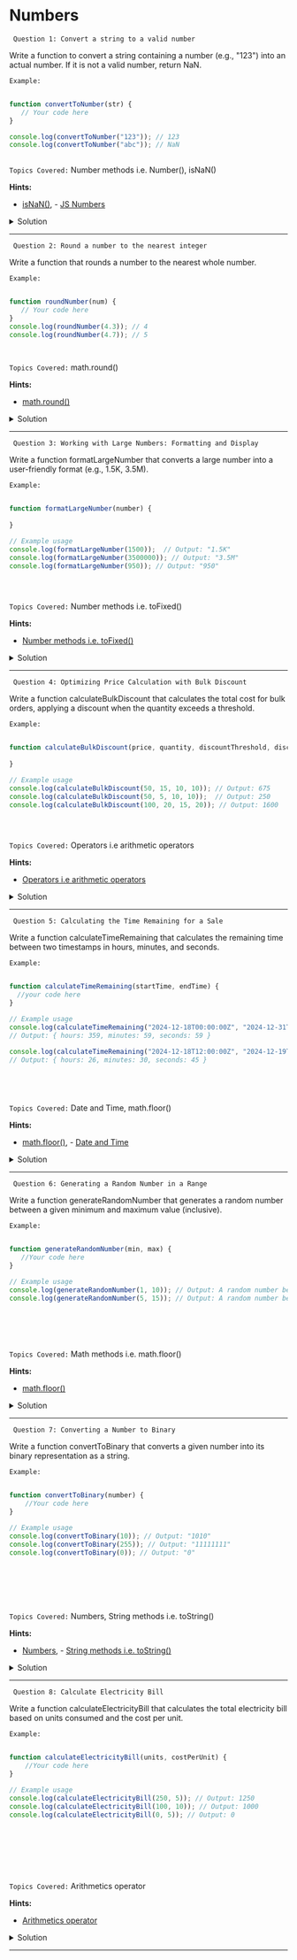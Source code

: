 # Numbers


` Question 1: Convert a string to a valid number`

 Write a function to convert a string containing a number (e.g., "123") into an actual number. If it is not a valid number, return NaN.

`Example:`

```javascript

function convertToNumber(str) {
   // Your code here
}

console.log(convertToNumber("123")); // 123
console.log(convertToNumber("abc")); // NaN
  
```

`Topics Covered:`
Number methods i.e. Number(), isNaN()
 
**Hints:**
- [isNaN()](https://www.w3schools.com/jsref/jsref_isnan.asp), - [JS Numbers](https://www.w3schools.com/jsref/jsref_number.asp)

<details>
  <summary>Solution</summary>

### Let's look at the solution:

```javascript

function convertToNumber(str) {
    const number = Number(str); // Try to convert the string to a number
    return isNaN(number) ? NaN : number; // If conversion fails, return NaN
}

console.log(convertToNumber("123"));  // 123
console.log(convertToNumber("abc"));  // NaN
console.log(convertToNumber("12.34")); // 12.34
  
```

**Explanation:**


- Number(str): tries to convert the string to a number.
- isNaN(number): checks if the result is not a valid number and returns NaN if it's invalid.
  
</details>
 
---- 
` Question 2: Round a number to the nearest integer`

 Write a function that rounds a number to the nearest whole number.

`Example:`

```javascript

function roundNumber(num) {
   // Your code here
}
console.log(roundNumber(4.3)); // 4
console.log(roundNumber(4.7)); // 5

  
```

`Topics Covered:`
math.round()
 
**Hints:**
- [math.round()](https://www.w3schools.com/jsref/jsref_round.asp)

<details>
  <summary>Solution</summary>

### Let's look at the solution:

```javascript

function roundToNearestInteger(num) {
  return Math.round(num); // Rounds the number to the nearest integer
}

console.log(roundToNearestInteger(4.5));  // 5
console.log(roundToNearestInteger(4.4));  // 4
console.log(roundToNearestInteger(-1.5)); // -1
  
```

**Explanation:**


- -Math.round(num) rounds the number to the nearest integer.
-If the decimal part is 0.5 or greater, it rounds up.
Otherwise, it rounds down.
  
</details>
 
---- 
` Question 3: Working with Large Numbers: Formatting and Display`

 Write a function formatLargeNumber that converts a large number into a user-friendly format (e.g., 1.5K, 3.5M).

`Example:`

```javascript

function formatLargeNumber(number) {
    
}

// Example usage
console.log(formatLargeNumber(1500));  // Output: "1.5K"
console.log(formatLargeNumber(3500000)); // Output: "3.5M"
console.log(formatLargeNumber(950)); // Output: "950"


  
```

`Topics Covered:`
Number methods i.e. toFixed()
 
**Hints:**
- [Number methods i.e. toFixed()](https://www.w3schools.com/jsref/jsref_tofixed.asp)

<details>
  <summary>Solution</summary>

### Let's look at the solution:

```javascript

function formatLargeNumber(number) {
    if (number >= 1_000_000) {
        // Convert to millions (M) and format to one decimal place
        return (number / 1_000_000).toFixed(1) + "M";
    } else if (number >= 1_000) {
        // Convert to thousands (K) and format to one decimal place
        return (number / 1_000).toFixed(1) + "K";
    } else {
        // If the number is less than 1000, just return it as a string
        return number.toString();
    }
}

// Example usage
console.log(formatLargeNumber(1500));  // Output: "1.5K"
console.log(formatLargeNumber(3500000)); // Output: "3.5M"
console.log(formatLargeNumber(950)); // Output: "950"

  
```

**Explanation:**


- 1. *Check the Range of the Number:*  
   - If the number is *≥ 1,000,000*:  
     - Divide the number by 1,000,000 to convert it into millions.  
     - Use .toFixed(1) to round it to *1 decimal place*.  
     - Append "M" to indicate millions.  
   - If the number is *≥ 1,000*:  
     - Divide the number by 1,000 to convert it into thousands.  
     - Use .toFixed(1) to round it to *1 decimal place*.  
     - Append "K" to indicate thousands.  
   - If the number is *< 1,000*, just return it as-is.  

2. *String Conversion:*  
   - Any number that doesn't meet the "K" or "M" conditions is converted directly to a string using .toString().  

3. *Edge Cases:*  
   - The function handles numbers less than 1,000 without adding "K" or "M".  
   - The rounding ensures clean and readable output like 1.5K instead of 1.500K.  

  
</details>
 
---- 
` Question 4: Optimizing Price Calculation with Bulk Discount`

 Write a function calculateBulkDiscount that calculates the total cost for bulk orders, applying a discount when the quantity exceeds a threshold.

`Example:`

```javascript

function calculateBulkDiscount(price, quantity, discountThreshold, discountRate) {
    
}

// Example usage
console.log(calculateBulkDiscount(50, 15, 10, 10)); // Output: 675
console.log(calculateBulkDiscount(50, 5, 10, 10));  // Output: 250
console.log(calculateBulkDiscount(100, 20, 15, 20)); // Output: 1600


  
```

`Topics Covered:`
Operators i.e arithmetic operators
 
**Hints:**
- [Operators i.e arithmetic operators](https://www.w3schools.com/js/js_arithmetic.asp)

<details>
  <summary>Solution</summary>

### Let's look at the solution:

```javascript

function calculateBulkDiscount(price, quantity, discountThreshold, discountRate) {
    // Check if the quantity exceeds the discount threshold
    if (quantity > discountThreshold) {
        // Apply the discount rate to the price
        const discountedPrice = price * (1 - discountRate / 100);
        // Calculate the total cost with the discounted price
        return discountedPrice * quantity;
    } else {
        // No discount applied; calculate the total cost with the original price
        return price * quantity;
    }
}

// Example usage
console.log(calculateBulkDiscount(50, 15, 10, 10)); // Output: 675
console.log(calculateBulkDiscount(50, 5, 10, 10));  // Output: 250
console.log(calculateBulkDiscount(100, 20, 15, 20)); // Output: 1600


  
```

**Explanation:**


- 1. *Check the Range of the Quantity:*  
   - If the quantity is greater than or equal to the discountThreshold:  
     - Calculate the discounted price using the formula:  
       Discounted Price = price × (1 − discountRate / 100)  
     - Multiply the discounted price by the quantity to get the total cost.  
   - If the quantity is less than the discountThreshold:  
     - No discount is applied.  
     - Multiply the original price by the quantity to calculate the total cost.  

2. *String Conversion:*  
   - Any calculation involving prices and quantities is automatically handled as numbers, so no explicit string conversion is required here.  

3. *Edge Cases:*  
   - If the quantity is less than or equal to the discountThreshold, the function ensures no discount is applied.  
   - If the discountRate is 0, the original price is used without any changes.  
   - The function handles both large numbers and high discount percentages gracefully, ensuring accuracy.  

4. *Rounding and Readability:*  
   - Rounding ensures that the calculated discount and total cost are clean and readable, avoiding unnecessary decimal places.

  
</details>
 
---- 
` Question 5: Calculating the Time Remaining for a Sale`

 Write a function calculateTimeRemaining that calculates the remaining time between two timestamps in hours, minutes, and seconds.

`Example:`

```javascript

function calculateTimeRemaining(startTime, endTime) {
  //your code here
}

// Example usage
console.log(calculateTimeRemaining("2024-12-18T00:00:00Z", "2024-12-31T23:59:59Z"));
// Output: { hours: 359, minutes: 59, seconds: 59 }

console.log(calculateTimeRemaining("2024-12-18T12:00:00Z", "2024-12-19T14:30:45Z"));
// Output: { hours: 26, minutes: 30, seconds: 45 }



  
```

`Topics Covered:`
Date and Time, math.floor()
 
**Hints:**
- [math.floor()](https://www.w3schools.com/jsref/jsref_floor.asp), - [Date and Time](https://www.w3schools.com/js/js_dates.asp)

<details>
  <summary>Solution</summary>

### Let's look at the solution:

```javascript

function calculateTimeRemaining(startTime, endTime) {
    // Convert the input timestamps to Date objects
    const start = new Date(startTime);
    const end = new Date(endTime);

    // Calculate the difference in milliseconds
    const difference = end - start;

    // Convert the difference into hours, minutes, and seconds
    const totalSeconds = Math.floor(difference / 1000); // Total seconds
    const hours = Math.floor(totalSeconds / 3600); // Total hours
    const minutes = Math.floor((totalSeconds % 3600) / 60); // Remaining minutes
    const seconds = totalSeconds % 60; // Remaining seconds

    return { hours, minutes, seconds };
}

// Example usage
console.log(calculateTimeRemaining("2024-12-18T00:00:00Z", "2024-12-31T23:59:59Z"));
// Output: { hours: 359, minutes: 59, seconds: 59 }

console.log(calculateTimeRemaining("2024-12-18T12:00:00Z", "2024-12-19T14:30:45Z"));
// Output: { hours: 26, minutes: 30, seconds: 45 }



  
```

**Explanation:**


- ### Input Conversion
- startTime and endTime are strings in ISO 8601 format (e.g., "2024-12-18T00:00:00Z").
- These strings are converted to Date objects using JavaScript's Date constructor.

### Difference Calculation
- Subtract the start date from the end date to get the time difference in milliseconds.

### Convert Milliseconds to Hours, Minutes, and Seconds

1. *Total seconds*:
   - Divide the difference by 1000 to convert milliseconds to seconds using Math.floor to remove decimals.

2. *Hours*:
   - Divide the total seconds by 3600 (number of seconds in an hour) and round down using Math.floor.

3. *Minutes*:
   - Use the modulo operator (% 3600) to get the remaining seconds after calculating hours, then divide by 60.

4. *Seconds*:
   - Use modulo 60 to get the remaining seconds after calculating minutes.

### Return Format
- Return an object with the properties hours, minutes, and seconds.

### Edge Cases
- *Start time is after end time*: The function will return negative values.
- *Same start and end time*: The function will return { hours: 0, minutes: 0, seconds: 0 }.

  
</details>
 
---- 
` Question 6: Generating a Random Number in a Range`

 Write a function generateRandomNumber that generates a random number between a given minimum and maximum value (inclusive).

`Example:`

```javascript

function generateRandomNumber(min, max) {
   //Your code here
}

// Example usage
console.log(generateRandomNumber(1, 10)); // Output: A random number between 1 and 10 (e.g., 7)
console.log(generateRandomNumber(5, 15)); // Output: A random number between 5 and 15 (e.g., 12)




  
```

`Topics Covered:`
Math methods i.e. math.floor()
 
**Hints:**
- [math.floor()](https://www.w3schools.com/jsref/jsref_floor.asp)

<details>
  <summary>Solution</summary>

### Let's look at the solution:

```javascript

function generateRandomNumber(min, max) {
    // Generate a random number between min and max (inclusive)
    return Math.floor(Math.random() * (max - min + 1)) + min;
}

// Example usage
console.log(generateRandomNumber(1, 10)); // Output: A random number between 1 and 10 (e.g., 7)
console.log(generateRandomNumber(5, 15)); // Output: A random number between 5 and 15 (e.g., 12)



  
```

**Explanation:**


- ### Using Math.random()
- Math.random() generates a random floating-point number between 0 (inclusive) and 1 (exclusive). This means the value will always be between 0 and 1, but never exactly 1.

### Scaling to the Range
- To scale the random number to the desired range, we multiply the result of Math.random() by the size of the range (max - min + 1). This ensures that the number generated covers the entire range from min to max, inclusive.

### Flooring the Value
- After scaling, we use Math.floor() to round down the floating-point number to the nearest whole number. This step ensures that we get an integer result.

### Shifting the Range
- Finally, we add the min value to the result. This shifts the random number into the correct range, starting from the specified min.

### Formula
- The formula for generating the random number is:
Random Number = Math.floor(Math.random() * (max - min + 1)) + min

## Edge Cases:
- *If min equals max*: The function will always return that number. For example, generateRandomNumber(5, 5) will always return 5.
- *Handles both positive and negative ranges*: The function works for both positive and negative numbers. For example, generateRandomNumber(-10, -5) will generate a random number between -10 and -5.

  
</details>
 
---- 
` Question 7: Converting a Number to Binary`

 Write a function convertToBinary that converts a given number into its binary representation as a string.

`Example:`

```javascript

function convertToBinary(number) {
    //Your code here
}

// Example usage
console.log(convertToBinary(10)); // Output: "1010"
console.log(convertToBinary(255)); // Output: "11111111"
console.log(convertToBinary(0)); // Output: "0"





  
```

`Topics Covered:`
Numbers, String methods i.e. toString()
 
**Hints:**
- [Numbers](https://www.w3schools.com/jsref/jsref_floor.asp), - [String methods i.e. toString()](https://www.w3schools.com/js/js_string_methods.asp)

<details>
  <summary>Solution</summary>

### Let's look at the solution:

```javascript

function convertToBinary(number) {
    // Use the built-in toString() method with a base of 2
    return number.toString(2);
}

// Example usage
console.log(convertToBinary(10)); // Output: "1010"
console.log(convertToBinary(255)); // Output: "11111111"
console.log(convertToBinary(0)); // Output: "0"




  
```

**Explanation:**


### Using toString(base)
- The toString() method of numbers in JavaScript can convert a number into a string representation in any base (from 2 to 36).
- For binary conversion, we use a base of 2. This will return the binary equivalent of the number.

### Steps:
1. Pass the number as the argument to the convertToBinary function.
2. Use number.toString(2) to convert the number to its binary representation. The 2 as the argument specifies that the base is binary.

### Edge Cases:
- If the number is 0, the output will be "0".
- The function handles both small and large integers, returning their binary representations as strings.

  
</details>
 
---- 
` Question 8: Calculate Electricity Bill`

 Write a function calculateElectricityBill that calculates the total electricity bill based on units consumed and the cost per unit.

`Example:`

```javascript

function calculateElectricityBill(units, costPerUnit) {
    //Your code here
}

// Example usage
console.log(calculateElectricityBill(250, 5)); // Output: 1250
console.log(calculateElectricityBill(100, 10)); // Output: 1000
console.log(calculateElectricityBill(0, 5)); // Output: 0






  
```

`Topics Covered:`
Arithmetics operator
 
**Hints:**
- [Arithmetics operator](https://www.w3schools.com/js/js_arithmetic.asp)

<details>
  <summary>Solution</summary>

### Let's look at the solution:

```javascript

function calculateElectricityBill(units, costPerUnit) {
    // Multiply the units consumed by the cost per unit to calculate the total bill
    return units * costPerUnit;
}

// Example usage
console.log(calculateElectricityBill(250, 5)); // Output: 1250
console.log(calculateElectricityBill(100, 10)); // Output: 1000
console.log(calculateElectricityBill(0, 5)); // Output: 0





  
```

**Explanation:**


### Input:
- units: The number of electricity units consumed.
- costPerUnit: The cost of electricity per unit consumed.

### Calculation:
- Multiply the units by the costPerUnit to get the total bill.

### Return:
- The function returns the calculated total bill.

  
</details>
 
---- 
